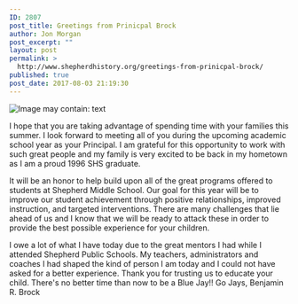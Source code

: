 ```yaml
---
ID: 2807
post_title: Greetings from Prinicpal Brock
author: Jon Morgan
post_excerpt: ""
layout: post
permalink: >
  http://www.shepherdhistory.org/greetings-from-prinicpal-brock/
published: true
post_date: 2017-08-03 21:19:30
---
```

<img src="https://scontent-ort2-2.xx.fbcdn.net/v/t1.0-9/20604707_1316390125137165_2497140320029489812_n.jpg?oh=6c9ba5e028aefcf935aec0e3092587ee&amp;oe=5A38B88A" alt="Image may contain: text" />

I hope that you are taking advantage of spending time with your families this summer. I look forward to meeting all of you during the upcoming academic school year as your Principal. I am grateful for this opportunity to work with such great people and my family is very excited to be back in my hometown as I am a proud 1996 SHS graduate.

It will be an honor to help build upon all of the great programs offered to students at Shepherd Middle School. Our goal for this year will be to improve our student achievement through positive relationships, improved instruction, and targeted interventions. There are many challenges that lie ahead of us and I know that we will be ready to attack these in order to provide the best possible experience for your children.

I owe a lot of what I have today due to the great mentors I had while I attended Shepherd Public Schools. My teachers, administrators and coaches I had shaped the kind of person I am today and I could not have asked for a better experience. Thank you for trusting us to educate your child. There's no better time than now to be a Blue Jay!!
Go Jays,
Benjamin R. Brock